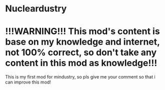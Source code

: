 # Nucleardustry
# !!!WARNING!!! This mod's content is base on my knowledge and internet, not 100% correct, so don't take any content in this mod as knowledge!!!
This is my first mod for mindustry, so pls give me your comment so that i can improve this mod!
